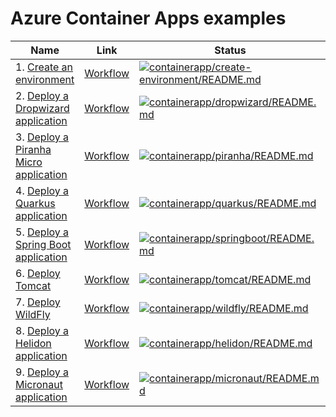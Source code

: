# Azure Container Apps examples

| Name | Link | Status
| ---- | ---- | ------
| 1. [Create an environment](create-environment/README.md) | [Workflow](../.github/workflows/containerapp_create-environment_README_md.yml) | [![containerapp/create-environment/README.md](https://github.com/Azure-Samples/java-on-azure-examples/actions/workflows/containerapp_create-environment_README_md.yml/badge.svg)](https://github.com/Azure-Samples/java-on-azure-examples/actions/workflows/containerapp_create-environment_README_md.yml)
| 2. [Deploy a Dropwizard application](dropwizard/README.md) | [Workflow](../.github/workflows/containerapp_dropwizard_README_md.yml) | [![containerapp/dropwizard/README.md](https://github.com/Azure-Samples/java-on-azure-examples/actions/workflows/containerapp_dropwizard_README_md.yml/badge.svg)](https://github.com/Azure-Samples/java-on-azure-examples/actions/workflows/containerapp_dropwizard_README_md.yml)
| 3. [Deploy a Piranha Micro application](piranha/README.md) | [Workflow](../.github/workflows/containerapp_piranha_README_md.yml) | [![containerapp/piranha/README.md](https://github.com/Azure-Samples/java-on-azure-examples/actions/workflows/containerapp_piranha_README_md.yml/badge.svg)](https://github.com/Azure-Samples/java-on-azure-examples/actions/workflows/containerapp_piranha_README_md.yml)
| 4. [Deploy a Quarkus application](quarkus/README.md) | [Workflow](../.github/workflows/containerapp_quarkus_README_md.yml) | [![containerapp/quarkus/README.md](https://github.com/Azure-Samples/java-on-azure-examples/actions/workflows/containerapp_quarkus_README_md.yml/badge.svg)](https://github.com/Azure-Samples/java-on-azure-examples/actions/workflows/containerapp_quarkus_README_md.yml)
| 5. [Deploy a Spring Boot application](springboot/README.md) | [Workflow](../.github/workflows/containerapp_springboot_README_md.yml) | [![containerapp/springboot/README.md](https://github.com/Azure-Samples/java-on-azure-examples/actions/workflows/containerapp_springboot_README_md.yml/badge.svg)](https://github.com/Azure-Samples/java-on-azure-examples/actions/workflows/containerapp_springboot_README_md.yml)
| 6. [Deploy Tomcat](tomcat/README.md) | [Workflow](../.github/workflows/containerapp_tomcat_README_md.yml) | [![containerapp/tomcat/README.md](https://github.com/Azure-Samples/java-on-azure-examples/actions/workflows/containerapp_tomcat_README_md.yml/badge.svg)](https://github.com/Azure-Samples/java-on-azure-examples/actions/workflows/containerapp_tomcat_README_md.yml)
| 7. [Deploy WildFly](wildfly/README.md) | [Workflow](../.github/workflows/containerapp_wildfly_README_md.yml) | [![containerapp/wildfly/README.md](https://github.com/Azure-Samples/java-on-azure-examples/actions/workflows/containerapp_wildfly_README_md.yml/badge.svg)](https://github.com/Azure-Samples/java-on-azure-examples/actions/workflows/containerapp_wildfly_README_md.yml)
| 8. [Deploy a Helidon application](helidon/README.md) | [Workflow](../.github/workflows/containerapp_helidon_README_md.yml) | [![containerapp/helidon/README.md](https://github.com/Azure-Samples/java-on-azure-examples/actions/workflows/containerapp_helidon_README_md.yml/badge.svg)](https://github.com/Azure-Samples/java-on-azure-examples/actions/workflows/containerapp_helidon_README_md.yml)
| 9. [Deploy a Micronaut application](micronaut/README.md) | [Workflow](../.github/workflows/containerapp_micronaut_README_md.yml) | [![containerapp/micronaut/README.md](https://github.com/Azure-Samples/java-on-azure-examples/actions/workflows/containerapp_micronaut_README_md.yml/badge.svg)](https://github.com/Azure-Samples/java-on-azure-examples/actions/workflows/containerapp_micronaut_README_md.yml)

<!-- workflow.run() 

  exit 0
  
  -->

